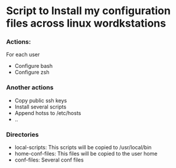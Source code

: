 # Script to Install my configuration files across linux wordkstations

### Actions:
For each user
* Configure bash
* Configure zsh

### Another actions
* Copy public ssh keys
* Install several scripts
* Append hotss to /etc/hosts
* ..

### Directories
* local-scripts:      This scripts will be copied to /usr/local/bin
* home-conf-files:    This files will be copied to the user home
* conf-files:         Several conf files

